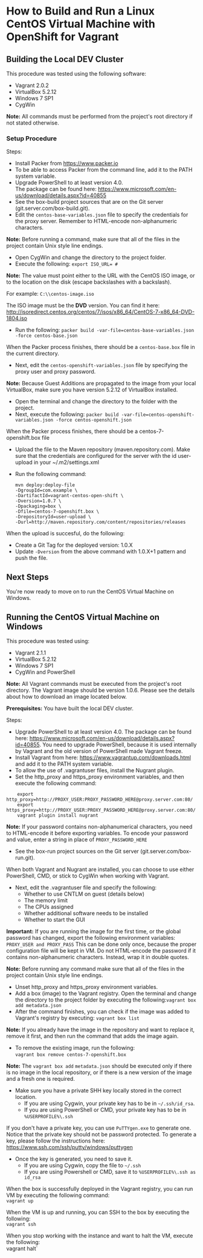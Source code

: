 # How to Build and Run a Linux CentOS Virtual Machine with OpenShift for Vagrant


## Building the Local DEV Cluster

This procedure was tested using the following software:

- Vagrant 2.0.2
- VirtualBox 5.2.12
- Windows 7 SP1
- CygWin

**Note:** All commands must be performed from the project's root directory if not stated otherwise.

### Setup Procedure

Steps:

- Install Packer from https://www.packer.io 
- To be able to access Packer from the command line, add it to the PATH system variable.
- Upgrade PowerShell to at least version 4.0.    
The package can be found here: https://www.microsoft.com/en-us/download/details.aspx?id=40855
- See the box-build project sources that are on the Git server (git.server.com/box-build.git).
- Edit the `centos-base-variables.json` file to specify the credentials for the proxy server. Remember to HTML-encode non-alphanumeric characters.

**Note:** Before running a command, make sure that all of the files in the project contain Unix style line endings.

- Open CygWin and change the directory to the project folder.
- Execute the following: `export ISO_URL= #`
       
**Note:** The value must point either to the URL with the CentOS ISO image, or to the location on the disk (escape backslashes with a backslash). 

For example: `C:\\centos-image.iso` 

The ISO image must be the **DVD** version. You can find it here:   
http://isoredirect.centos.org/centos/7/isos/x86_64/CentOS-7-x86_64-DVD-1804.iso

- Run the following: 
`packer build -var-file=centos-base-variables.json -force centos-base.json`

When the Packer process finishes, there should be a `centos-base.box` file in the current directory.

 - Next, edit the `centos-openshift-variables.json` file by specifying the proxy user and proxy password.

**Note:** Because Guest Additions are propagated to the image from your local VirtualBox, make sure you have version 5.2.12 of VirtualBox installed. 

- Open the terminal and change the directory to the folder with the project.
- Next, execute the following:
`packer build -var-file=centos-openshift-variables.json -force centos-openshift.json`

When the Packer process finishes, there should be a centos-7-openshift.box file

- Upload the file to the Maven repository (maven.repository.com). Make sure that the credentials are configured for the server with the id user-upload in your ~/.m2/settings.xml
- Run the following command:

    ```
    mvn deploy:deploy-file 
    -DgroupId=com.example \      
    -DartifactId=vagrant-centos-open-shift \    
    -Dversion=1.0.7 \      
    -Dpackaging=box \        
    -Dfile=centos-7-openshift.box \      
    -DrepositoryId=user-upload \      
    -Durl=http://maven.repository.com/content/repositories/releases
    ```     
    
When the upload is succesful, do the following:

- Create a Git Tag for the deployed version: 1.0.X
- Update `-Dversion` from the above command with 1.0.X+1 pattern and push the file.

## Next Steps
You're now ready to move on to run the CentOS Virtual Machine on Windows.


## Running the CentOS Virtual Machine on Windows

This procedure was tested using:

- Vagrant 2.1.1
- VirtualBox 5.2.12
- Windows 7 SP1
- CygWin and PowerShell     

**Note:** All Vagrant commands must be executed from the project's root directory. The Vagrant image should be version 1.0.6. Please see the details about how to download an image located below.

**Prerequisites:** You have built the local DEV cluster.

Steps:

- Upgrade PowerShell to at least version 4.0. The package can be found here: https://www.microsoft.com/en-us/download/details.aspx?id=40855. You need to upgrade PowerShell, because it is used internally by Vagrant and the old version of PowerShell made Vagrant freeze.
- Install Vagrant from here: https://www.vagrantup.com/downloads.html and add it to the PATH system variable.
- To allow the use of .vagrantuser files, install the Nugrant plugin. 
- Set the http_proxy and https_proxy environment variables, and then execute the following command:

```
    export http_proxy=http://PROXY_USER:PROXY_PASSWORD_HERE@proxy.server.com:80/
    export https_proxy=http://PROXY_USER:PROXY_PASSWORD_HERE@proxy.server.com:80/
    vagrant plugin install nugrant
```
**Note:** If your password contains non-alphanumerical characters, you need to HTML-encode it before exporting variables. 
To encode your password and value, enter a string in place of `PROXY_PASSWORD_HERE`

- See the box-run project sources on the Git server (git.server.com/box-run.git).

When both Vagrant and Nugrant are installed, you can choose to use either PowerShell, CMD, or stick to CygWin when working with Vagrant.

- Next, edit the .vagrantuser file and specify the following:
  * Whether to use CNTLM on guest (details below) 
  * The memory limit
  * The CPUs assigned
  * Whether additional software needs to be installed
  * Whether to start the GUI

**Important:** If you are running the image for the first time, or the global password has changed, export the following environment variables:
`PROXY_USER and PROXY_PASS` 
This can be done only once, because the proper configuration file will be kept in VM. Do not HTML-encode the password if it contains non-alphanumeric characters. Instead, wrap it in double quotes.

**Note:** Before running any command make sure that all of the files in the project contain Unix style line endings.

- Unset http_proxy and https_proxy environment variables.
- Add a box (image) to the Vagrant registry. Open the terminal and change the directory to the project folder by executing the following:`vagrant box add metadata.json`
- After the command finishes, you can check if the image was added to Vagrant's registry by executing: `vagrant box list`

**Note:** If you already have the image in the repository and want to replace it, remove it first, and then run the command that adds the image again. 

- To remove the existing image, run the following:    
`vagrant box remove centos-7-openshift.box`

**Note:** The `vagrant box add` `metadata.json` should be executed only if there is no image in the local repository, or if there is a new version of the image and a fresh one is required.

- Make sure you have a private SHH key locally stored in the correct location. 
  * If you are using Cygwin, your private key has to be in `~/.ssh/id_rsa`. 
  * If you are using PowerShell or CMD, your private key has to be in `%USERPROFILE%\.ssh`

If you don't have a private key, you can use `PuTTYgen.exe` to generate one. Notice that the private key should not be password protected.
To generate a key, please follow the instructions here: https://www.ssh.com/ssh/putty/windows/puttygen 
 
- Once the key is generated, you need to save it. 
  * If you are using Cygwin, copy the file to `~/.ssh`
  * If you are using Powershell or CMD, save it to `%USERPROFILE%\.ssh as id_rsa`

When the box is successfully deployed in the Vagrant registry, you can run VM by executing the following command:    
`vagrant up` 

When the VM is up and running, you can SSH to the box by executing the following:    
`vagrant ssh`

When you stop working with the instance and want to halt the VM, execute the following:    
vagrant halt`



